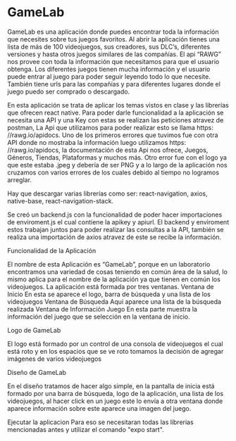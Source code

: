 # GameLab

GameLab es una aplicación donde puedes encontrar toda la información que necesites sobre tus juegos favoritos.
Al abrir la aplicación tienes una lista de más de 100 videojuegos, sus creadores, sus DLC’s, diferentes versiones y hasta otros juegos similares de las compañías.
El api “RAWG” nos provee con toda la información que necesitamos para que el usuario obtenga. Los diferentes juegos tienen mucha información 
y el usuario puede entrar al juego para poder seguir leyendo todo lo que necesite.
También tiene urls para las compañías y para diferentes lugares donde el juego puedo ser comprado o descargado.

En esta aplicación se trata de aplicar los temas vistos en clase y las librerías que ofrecen react native.
Para poder darle funcionalidad a la aplicación se necesita una API y una Key con estas se realizan las peticiones atravez de postman, 
La Api que utilizamos para poder realizar esto se llama https: //rawg.io/apidocs. Uno de los primeros errores que tuvimos fue con otra API donde no mostraba la información luego
utilizamos https: //rawg.io/apidocs, la documentación de esta Api nos ofrece, Juegos, Géneros, Tiendas, Plataformas y muchos más. Otro error fue con el logo 
ya que este estaba .jpeg y debería de ser PNG 
y a lo largo de la aplicación nos cruzamos con varios errores 
de los cuales debido al tiempo no logramos arreglar.

Hay que descargar varias librerías como ser: react-navigation, axios, native-base, react-navigation-stack.


Se creó un backend.js con la funcionalidad de poder hacer importaciones de enviroment.js el cual contiene la apikey y apiurl.
El backend y enviroment estos trabajan juntos para poder realizar las consultas a la API, 
también se realiza una importación de axios atravez de este se recibe la información.



Funcionalidad de la Aplicación

El nombre de esta Aplicación es “GameLab”, porque en un laboratorio encontramos una variedad de cosas teniendo en común área de la salud, 
lo mismo aplica para el nombre de la aplicación ya que tienen en común los videojuegos. La aplicación está formada por tres ventanas.
Ventana de Inicio
En esta se aparece el logo, barra de búsqueda y una lista de los videojuegos
Ventana de Búsqueda
Aquí aparece una lista de la búsqueda realizada
Ventana de Información Juego
En esta parte muestra la información del juego que se selección en la ventana de inicio.


Logo de GameLab

El logo está formado por un control de una consola de videojuegos el cual está roto y en los espacios que se ve roto tomamos la decisión de agregar imágenes de varios videojuegos

Diseño de GameLab

En el diseño tratamos de hacer algo simple, en la pantalla de inicia está formado por una barra de búsqueda, 
logo de la aplicación, una lista de los videojuegos, al hacer click en un juego este lo envía a otra ventana donde aparece información sobre este 
aparece una imagen del juego.

Ejecutar la aplicacion
Para eso se necesitaran todas las librerias mencionadas antes y utilizar el comando "expo start".

